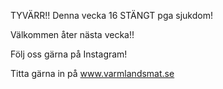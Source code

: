 TYVÄRR!! Denna vecka 16 STÄNGT pga sjukdom!

Välkommen åter nästa vecka!!

Följ oss gärna på Instagram!

Titta gärna in på www.varmlandsmat.se

